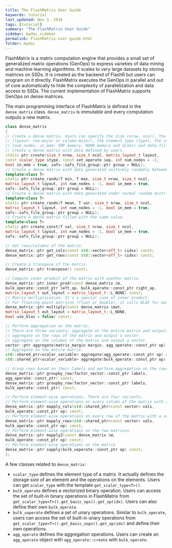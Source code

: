 ```yaml
---
title: The FlashMatrix User Guide
keywords: tutorial
last_updated: Nov 3, 2016
tags: [tutorial]
summary: "The FlashMatrix User Guide"
sidebar: mydoc_sidebar
permalink: FlashMatrix-user-guide.html
folder: mydoc
---
```


FlashMatrix is a matrix computation engine that provides a small set of generalized matrix operations (GenOps) to express varieties of data mining and machine learning algorithms. It scales to very large datasets by storing matrices on SSDs. It is created as the backend of FlashR but users can program on it directly. FlashMatrix executes the GenOps in parallel and out of core automatically to hide the complexity of parallelization and data access to SSDs. The current implementation of FlashMatrix supports GenOps on dense matrices.

The main programming interface of FlashMatrix is defined in the `dense_matrix` class. `dense_matrix` is immutable and every computation outputs a new matrix.

```C++
class dense_matrix
{
// Create a dense matrix. Users can specify the size (nrow, ncol), the data layout
// (layout: row-major or column-major), the element type (type), the storage
// (num_nodes, in_mem: SMP memory, NUMA memory and disks) and data filled in the matrix.
// Create a dense matrix with data defined by users.
static ptr create(size_t nrow, size_t ncol, matrix_layout_t layout,
const scalar_type &type, const set_operate &op, int num_nodes = -1,
bool in_mem = true, safs::safs_file_group::ptr group = NULL);
// Create a dense matrix with data generated uniformly randomly between min and max.
template<class T>
static ptr create_randu(T min, T max, size_t nrow, size_t ncol,
matrix_layout_t layout, int num_nodes = -1, bool in_mem = true,
safs::safs_file_group::ptr group = NULL);
// Create a dense matrix with data generated under normal random distribution.
template<class T>
static ptr create_randn(T mean, T var, size_t nrow, size_t ncol,
matrix_layout_t layout, int num_nodes = -1, bool in_mem = true,
safs::safs_file_group::ptr group = NULL);
// Create a dense matrix filled with the same value.
template<class T>
static ptr create_const(T val, size_t nrow, size_t ncol,
matrix_layout_t layout, int num_nodes = -1, bool in_mem = true,
safs::safs_file_group::ptr group = NULL);

// Get rows/columns of the matrix.
dense_matrix::ptr get_cols(const std::vector<off_t> &idxs) const;
dense_matrix::ptr get_rows(const std::vector<off_t> &idxs) const;

// Create a transpose of the matrix.
dense_matrix::ptr transpose() const;

// Compute inner product of the matrix with another matrix.
dense_matrix::ptr inner_prod(const dense_matrix &m,
bulk_operate::const_ptr left_op, bulk_operate::const_ptr right_op,
matrix_layout_t out_layout = matrix_layout_t::L_NONE) const;
// Matrix multiplication. It's a special case of inner product.
// For floating-point matrices (float or double), it calls BLAS for matrix multiplication.
dense_matrix::ptr multiply(const dense_matrix &mat,
matrix_layout_t out_layout = matrix_layout_t::L_NONE,
bool use_blas = false) const;

// Perform aggregation on the matrix.
// There are three variants: aggregate on the entire matrix and outputs a scalar.
// aggregate on the rows of the matrix and output a vector.
// aggregate on the columns of the matrix and output a vector.
vector::ptr aggregate(matrix_margin margin, agg_operate::const_ptr op) const;
// Aggregate on the entire matrix.
std::shared_ptr<scalar_variable> aggregate(agg_operate::const_ptr op) const;
std::shared_ptr<scalar_variable> aggregate(bulk_operate::const_ptr op) const;

// Group rows based on their labels and perform aggregation on the rows in each group.
dense_matrix::ptr groupby_row(factor_vector::const_ptr labels,
agg_operate::const_ptr) const;
dense_matrix::ptr groupby_row(factor_vector::const_ptr labels,
bulk_operate::const_ptr) const;

// Perform element-wise operations. There are four variants.
// Perform element-wise operations on every column of the matrix with a vector.
dense_matrix::ptr mapply_cols(std::shared_ptr<const vector> vals,
bulk_operate::const_ptr op) const;
// Perform element-wise operations on every row of the matrix with a vector.
dense_matrix::ptr mapply_rows(std::shared_ptr<const vector> vals,
bulk_operate::const_ptr op) const;
// Perform element-wise operations on the two matrices.
dense_matrix::ptr mapply2(const dense_matrix &m,
bulk_operate::const_ptr op) const;
// Perform element-wise operations on the matrix
dense_matrix::ptr sapply(bulk_uoperate::const_ptr op) const;
};
```

A few classes related to `dense_matrix`:

* `scalar_type` defines the element type of a matrix. It actually defines the storage size of an element and the operations on the elements. Users can get `scalar_type` with the template `get_scalar_type<T>()`.
* `bulk_operate` defines a vectorized binary operation. Users can access the set of built-in binary operations in FlashMatrix from `get_scalar_type<T>().get_basic_ops().get_op(idx)`. Users can also define their own `bulk_operate`.
* `bulk_uoperate` defines a set of unary operations. Similar to `bulk_operate`, users can access the set of built-in unary operations from `get_scalar_type<T>().get_basic_uops().get_op(idx)` and define their own operations.
* `agg_operate` defines the aggregation operations. Users can create an `agg_operate` object with `agg_operate::create` with `bulk_operate`.

